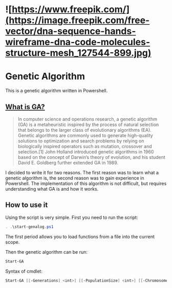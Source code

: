 
# ![https://www.freepik.com/](https://image.freepik.com/free-vector/dna-sequence-hands-wireframe-dna-code-molecules-structure-mesh_127544-899.jpg) 

# Genetic Algorithm

This is a genetic algorithm written in Powershell. 

## [What is GA?](https://en.wikipedia.org/wiki/Genetic_algorithm)

> In computer science and operations research, a genetic algorithm (GA) is a metaheuristic inspired by the process of natural selection that belongs to the larger class of evolutionary algorithms (EA). Genetic algorithms are commonly used to generate high-quality solutions to optimization and search problems by relying on biologically inspired operators such as mutation, crossover and selection.[1] John Holland introduced genetic algorithms in 1960 based on the concept of Darwin’s theory of evolution, and his student David E. Goldberg further extended GA in 1989.

I decided to write it for two reasons. The first reason was to learn what a genetic algorithm is, the second reason was to gain experience in Powershell. The implementation of this algorithm is not difficult, but requires understanding what GA is and how it works.

## How to use it

Using the script is very simple. First you need to run the script:

```powershell
. .\start-genalog.ps1
```

The first period allows you to load functions from a file into the current scope.

Then the genetic algorithm can be run:

```powershell
Start-GA
```

Syntax of cmdlet:

```powershell
Start-GA [[-Generations] <int>] [[-PopulationSize] <int>] [[-ChromosomeSize] <int>] [[-CrossOverProbability] <double>] [[-MutationProbability] <double>] [[-Selection] <Object>] [-Log] [-Zeros] [-ShowGraph] [-ShowChart] [<CommonParameters>]
```
